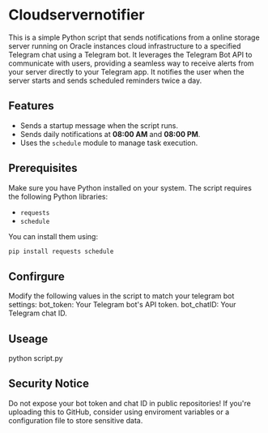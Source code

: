# Cloudservernotifier
This is a simple Python script that sends notifications from a online storage server running on Oracle instances cloud infrastructure to a specified Telegram chat using a Telegram bot. It leverages the Telegram Bot API to communicate with users, providing a seamless way to receive alerts from your server directly to your Telegram app. It notifies the user when the server starts and sends scheduled reminders twice a day.

## Features
- Sends a startup message when the script runs.
- Sends daily notifications at **08:00 AM** and **08:00 PM**.
- Uses the `schedule` module to manage task execution.

## Prerequisites
Make sure you have Python installed on your system. The script requires the following Python libraries:
- `requests`
- `schedule`

You can install them using:
```bash
pip install requests schedule
```
## Confirgure

Modify the following values in the script to match your telegram bot settings:
bot_token: Your Telegram bot's API token.
bot_chatID: Your Telegram chat ID.

## Useage

python script.py

## Security Notice

Do not expose your bot token and chat ID in public repositories!
If you're uploading this to GitHub, consider using enviroment variables or a configuration file to store sensitive data.
